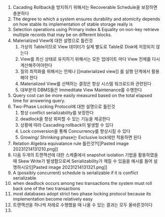 1. Cacading Rollback을 방지하기 위해서는 Recoverable Schedule을 보장하면 충분하다
2. The degree to which a system ensures durability and atomicity depends on how stable its implementation of stable storage really is
3. Selection operations using Primary index & Equality on non-key retrieve multiple records that may be on different blocks.
4. Materialized View에 대한 설명으로 틀린것
	1. 가상의 Table이므로 View 데이터가 실제 별도로 Table로 Disk에 저장되지 않는다
	2. View를 최신 상태로 유지하기 위해서는 모든 업데이트 마다 View 전체를 다시 계산해주어야한다
	3. 질의 최적화를 위해서는 언제나 [[materialized view]] 를 실행 단계에서 활용해야 한다
	4. Materialized View를 선택하는 결정은 항상 시스템 워크로드와 관련된다
	5. 대부분의 DBMS들은 Immeditate View Maintenance를 수행한다
5. Query cost can be more easily measured based on the total elapsed time for answering query.
6. Two-Phase Locking Protocol에 대한 설명으로 틀린것
	1. 항상 conflict serializability를 보장한다
	2. deadlock을 항상 회피할 수 있는 기능을 제공한다
	3. 상황에 따라 Cascading rollback이 발생할 수 있다
	4. Lock conversion을 통해 Concurrency를 향상시킬 수 있다
	5. Growing/ Shrinking phase는 Exclusive lock에만 적용하면 된다
7. Relation Algebra equivalance rule 틀린것?![[Pasted image 20231214131210.png]]
8. 다음 두개의 트랜잭션에 대한 스케줄에서 snapshot isolation 기법을 활용하였을 때 Skew Write가 발생함으로써 Serializability가 깨질 수 있음을 예시를 들어 설명하시오![[Pasted image 20231214131321.png]]
9. A (possibly concurrent) schedule is serializable if it is conflict serializable
10. when deadlock occurs among two transactions the system must roll back one of the two transactions 
11. most databases adopt strict two phase locking protocol because its implementation become relatively easy
12. 트랜잭션을 하나씩 차례로 수행했을 때 나올 수 있는 결과는 모두 올바른것이다
13. 